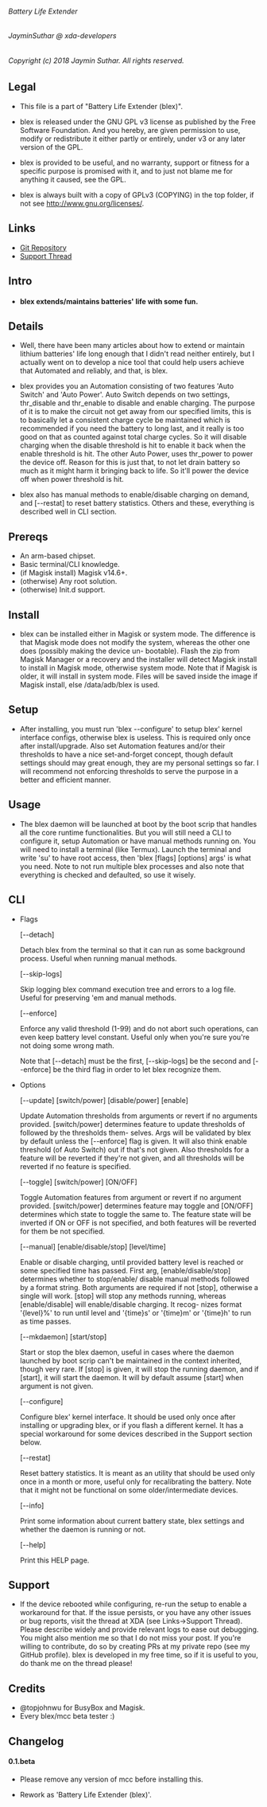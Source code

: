 ###### Battery Life Extender
###### JayminSuthar @ xda-developers

###### Copyright (c) 2018 Jaymin Suthar. All rights reserved.

## Legal

* This file is a part of "Battery Life Extender (blex)".

* blex is released under the GNU GPL v3 license as published
  by the Free Software Foundation. And you hereby, are given
  permission to use, modify or redistribute it either partly
  or entirely, under v3 or any later version of the GPL.

* blex is provided to be useful, and no warranty, support or
  fitness for a specific purpose is promised with it, and to
  just not blame me for anything it caused, see the GPL.

* blex is always built with a copy of GPLv3 (COPYING) in the
  top folder, if not see <http://www.gnu.org/licenses/>.

## Links

* [Git Repository](https://github.com/Magisk-Modules-Repo/Battery-Life-Extender)
* [Support Thread](https://forum.xda-developers.com/apps/magisk/mcs-charging-controller-t3739371)

## Intro

* #### blex extends/maintains batteries' life with some fun.

## Details

* Well, there have been many articles about how to extend or
  maintain lithium batteries' life long enough that I didn't
  read neither entirely, but I actually went on to develop a
  nice tool that could help users achieve that Automated and
  reliably, and that, is blex.

* blex provides you an Automation consisting of two features
  'Auto Switch' and 'Auto Power'. Auto Switch depends on two
  settings, thr_disable and thr_enable to disable and enable
  charging. The purpose of it is to make the circuit not get
  away from our specified limits, this is to basically let a
  consistent charge cycle be maintained which is recommended
  if you need the battery to long last, and it really is too
  good on that as counted against total charge cycles. So it
  will disable charging when the disable threshold is hit to
  enable it back when the enable threshold is hit. The other
  Auto Power, uses thr_power to power the device off. Reason
  for this is just that, to not let drain battery so much as
  it might harm it bringing back to life. So it'll power the
  device off when power threshold is hit.

* blex also has manual methods to enable/disable charging on
  demand, and [--restat] to reset battery statistics. Others
  and these, everything is described well in CLI section.

## Prereqs

* An arm-based chipset.
* Basic terminal/CLI knowledge.
* (if Magisk install) Magisk v14.6+.
* (otherwise) Any root solution.
* (otherwise) Init.d support.

## Install

* blex can be installed either in Magisk or system mode. The
  difference is that Magisk mode does not modify the system,
  whereas the other one does (possibly making the device un-
  bootable). Flash the zip from Magisk Manager or a recovery
  and the installer will detect Magisk install to install in
  Magisk mode, otherwise system mode. Note that if Magisk is
  older, it will install in system mode. Files will be saved
  inside the image if Magisk install, else /data/adb/blex is
  used.

## Setup

* After installing, you must run 'blex --configure' to setup
  blex' kernel interface configs, otherwise blex is useless.
  This is required only once after install/upgrade. Also set
  Automation features and/or their thresholds to have a nice
  set-and-forget concept, though default settings should may
  great enough, they are my personal settings so far. I will
  recommend not enforcing thresholds to serve the purpose in
  a better and efficient manner.

## Usage

* The blex daemon will be launched at boot by the boot scrip
  that handles all the core runtime functionalities. But you
  will still need a CLI to configure it, setup Automation or
  have manual methods running on. You will need to install a
  terminal (like Termux). Launch the terminal and write 'su'
  to have root access, then 'blex [flags] [options] args' is
  what you need. Note to not run multiple blex processes and
  also note that everything is checked and defaulted, so use
  it wisely.

## CLI

* Flags

    [--detach]

    Detach blex from the terminal so that it can run as some
    background process. Useful when running manual methods.

    [--skip-logs]

    Skip logging blex command execution tree and errors to a
    log file. Useful for preserving 'em and manual methods.

    [--enforce]

    Enforce any valid threshold (1-99) and do not abort such
    operations, can even keep battery level constant. Useful
    only when you're sure you're not doing some wrong math.

    Note that [--detach] must be the first, [--skip-logs] be
    the second and [--enforce] be the third flag in order to
    let blex recognize them.

* Options

    [--update] [switch/power] [disable/power] [enable]

    Update Automation thresholds from arguments or revert if
    no arguments provided. [switch/power] determines feature
    to update thresholds of followed by the thresholds them-
    selves. Args will be validated by blex by default unless
    the [--enforce] flag is given. It will also think enable
    threshold (of Auto Switch) out if that's not given. Also
    thresholds for a feature will be reverted if they're not
    given, and all thresholds will be reverted if no feature
    is specified.

    [--toggle] [switch/power] [ON/OFF]

    Toggle Automation features from argument or revert if no
    argument provided. [switch/power] determines feature may
    toggle and [ON/OFF] determines which state to toggle the
    same to. The feature state will be inverted if ON or OFF
    is not specified, and both features will be reverted for
    them be not specified.

    [--manual] [enable/disable/stop] [level/time]

    Enable or disable charging, until provided battery level
    is reached or some specified time has passed. First arg,
    [enable/disable/stop] determines whether to stop/enable/
    disable manual methods followed by a format string. Both
    arguments are required if not [stop], otherwise a single
    will work. [stop] will stop any methods running, whereas
    [enable/disable] will enable/disable charging. It recog-
    nizes format '{level}%' to run until level and '{time}s'
    or '{time}m' or '{time}h' to run as time passes.

    [--mkdaemon] [start/stop]

    Start or stop the blex daemon, useful in cases where the
    daemon launched by boot scrip can't be maintained in the
    context inherited, though very rare. If [stop] is given,
    it will stop the running daemon, and if [start], it will
    start the daemon. It will by default assume [start] when
    argument is not given.

    [--configure]

    Configure blex' kernel interface. It should be used only
    once after installing or upgrading blex, or if you flash
    a different kernel. It has a special workaround for some
    devices described in the Support section below.

    [--restat]

    Reset battery statistics. It is meant as an utility that
    should be used only once in a month or more, useful only
    for recalibrating the battery. Note that it might not be
    functional on some older/intermediate devices.

    [--info]

    Print some information about current battery state, blex
    settings and whether the daemon is running or not.

    [--help]

    Print this HELP page.

## Support

* If the device rebooted while configuring, re-run the setup
  to enable a workaround for that. If the issue persists, or
  you have any other issues or bug reports, visit the thread
  at XDA (see Links->Support Thread). Please describe widely
  and provide relevant logs to ease out debugging. You might
  also mention me so that I do not miss your post. If you're
  willing to contribute, do so by creating PRs at my private
  repo (see my GitHub profile). blex is developed in my free
  time, so if it is useful to you, do thank me on the thread
  please!

## Credits

* @topjohnwu for BusyBox and Magisk.
* Every blex/mcc beta tester :)

## Changelog

#### 0.1.beta

* Please remove any version of mcc before installing this.

* Rework as 'Battery Life Extender (blex)'.
